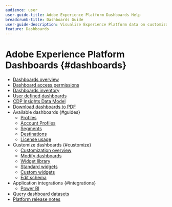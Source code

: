 ```yaml
---
audience: user
user-guide-title: Adobe Experience Platform Dashboards Help
breadcrumb-title: Dashboards Guide
user-guide-description: Visualize Experience Platform data on customizable dashboards.
feature: Dashboards
---
```


# Adobe Experience Platform Dashboards {#dashboards}

* [Dashboards overview](home.md)
* [Dashboard access permissions](permissions.md)
* [Dashboards inventory](inventory.md)
* [User defined dashboards](user-defined-dashboards.md)
* [CDP Insights Data Model](cdp-insights-data-model.md)
* [Download dashboards to PDF](download.md)
* Available dashboards {#guides}
  * [Profiles](guides/profiles.md)
  * [Account Profiles](guides/account-profiles.md)
  * [Segments](guides/segments.md)
  * [Destinations](guides/destinations.md)
  * [License usage](guides/license-usage.md)
* Customize dashboards {#customize}  
  * [Customization overview](customize/overview.md)
  * [Modify dashboards](customize/modify.md)
  * [Widget library](customize/widget-library.md)
  * [Standard widgets](customize/standard-widgets.md)
  * [Custom widgets](customize/custom-widgets.md)
  * [Edit schema](customize/edit-schema.md)
* Application integrations {#integrations}
  * [Power BI](integrations/power-bi.md)
* [Query dashboard datasets](query.md)
* [Platform release notes](https://www.adobe.com/go/platform-release-notes-en)